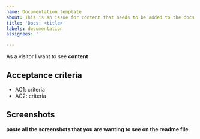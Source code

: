 ```yaml
---
name: Documentation template
about: This is an issue for content that needs to be added to the docs file
title: 'Docs: <title>'
labels: documentation
assignees: ''

---
```


As a visitor I want to see **content**

## Acceptance criteria

- AC1: criteria
- AC2: criteria

## Screenshots

**paste all the screenshots that you are wanting to see on the readme file**
